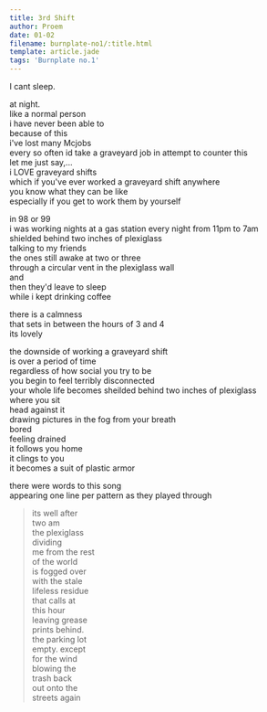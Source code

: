 ```yaml
---
title: 3rd Shift
author: Proem
date: 01-02
filename: burnplate-no1/:title.html
template: article.jade
tags: 'Burnplate no.1'
---
```


I cant sleep.  

at night.  
like a normal person  
i have never been able to  
because of this  
i've lost many Mcjobs  
every so often id take a graveyard job in attempt to counter this  
let me just say,...  
i LOVE graveyard shifts  
which if you've ever worked a graveyard shift anywhere  
you know what they can be like  
especially if you get to work them by yourself  

in 98 or 99  
i was working nights at a gas station every night from 11pm to 7am  
shielded behind two inches of plexiglass  
talking to my friends  
the ones still awake at two or three  
through a circular vent in the plexiglass wall  
and  
then they'd leave to sleep  
while i kept drinking coffee  

there is a calmness  
that sets in between the hours of 3 and 4  
its lovely  

the downside of working a graveyard shift  
is over a period of time  
regardless of how social you try to be  
you begin to feel terribly disconnected  
your whole life becomes sheilded behind two inches of plexiglass  
where you sit  
head against it  
drawing pictures in the fog from your breath  
bored  
feeling drained  
it follows you home  
it clings to you  
it becomes a suit of plastic armor  

there were words to this song  
appearing one line per pattern as they played through  

> its well after  
two am  
the plexiglass  
dividing  
me from the rest  
of the world  
is fogged over  
with the stale  
lifeless residue  
that calls at  
this hour  
leaving grease  
prints behind.  
the parking lot  
empty. except  
for the wind  
blowing the  
trash back  
out onto the  
streets again  

